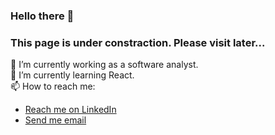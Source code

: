 ### Hello there 👋
### This page is under constraction. Please visit later...  

🔭 I’m currently working as a software analyst.  
🌱 I’m currently learning React.  
📫 How to reach me:  

- <a href="https://www.linkedin.com/in/enesmerdane/"> Reach me on LinkedIn </a>
- <a href="mailto:ensmerdane@gmail.com">Send me email</a>
